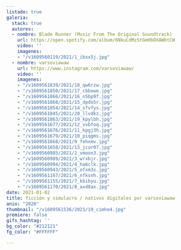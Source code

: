 ```yaml
---
listado: true
galeria:
  stack: true
  autores:
  - nombre: Blade Runner (Music From The Original Soundtrack)
    url: https://open.spotify.com/album/6NkuCdMz5tGmHbOXAWbtCW
    video: ''
    imagenes:
    - "/v1609560119/2021/1_ibxx5j.jpg"
  - nombre: varsoviawaw
    url: https://www.instagram.com/varsoviawaw/
    video: ''
    imagenes:
    - "/v1609561839/2021/18_qw6rzw.jpg"
    - "/v1609561850/2021/17_cbbowe.jpg"
    - "/v1609561866/2021/16_n5bp9f.jpg"
    - "/v1609561868/2021/15_dpdo5r.jpg"
    - "/v1609561854/2021/14_sfvfys.jpg"
    - "/v1609561845/2021/20_llvdkz.jpg"
    - "/v1609561863/2021/19_kpylbh.jpg"
    - "/v1609561677/2021/12_vvbfoq.jpg"
    - "/v1609561676/2021/11_kpgj3h.jpg"
    - "/v1609561679/2021/10_piqgms.jpg"
    - "/v1609561668/2021/9_fehxmv.jpg"
    - "/v1609561658/2021/13_jcur07.jpg"
    - "/v1609560985/2021/2_vmoon3.jpg"
    - "/v1609560989/2021/3_wrxbjr.jpg"
    - "/v1609560994/2021/4_ha6clk.jpg"
    - "/v1609560943/2021/5_ofxm3s.jpg"
    - "/v1609561167/2021/6_nfksnh.jpg"
    - "/v1609561155/2021/7_kbibyu.jpg"
    - "/v1609561170/2021/8_axd8ax.jpg"
date: 2021-01-02
title: ficción y simulacro / nativxs digitales por varsoviawaw
anio: "2020"
thumbnail: "/v1609561536/2021/19_cimhe4.jpg"
premiere: false
gifs_hashtag: ''
bg_color: "#212121"
fg_color: "#FFFFFF"

---
```

